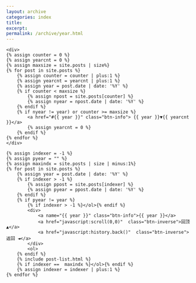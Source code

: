 ```yaml
---
layout: archive
categories: index
title: 
excerpt: 
permalink: /archive/year.html
---
```


<div class="tiles">

    <div>
    {% assign counter = 0 %}
    {% assign yearcnt = 0 %}
    {% assign maxsize = site.posts | size%}
    {% for post in site.posts %} 
        {% assign counter = counter | plus:1 %} 
        {% assign yearcnt = yearcnt | plus:1 %} 
        {% assign year = post.date | date: '%Y' %}
        {% if counter < maxsize %}
            {% assign npost = site.posts[counter] %}
            {% assign nyear = npost.date | date: '%Y' %}
        {% endif %}
        {% if nyear != year) or counter >= maxsize %}
            <a href="#{{ year }}" class="btn-info"> {{ year }}▼{{ yearcnt }}</a>
            {% assign yearcnt = 0 %} 
        {% endif %}
    {% endfor %}
    </div>
    
    {% assign indexer = -1 %}
    {% assign pyear = "" %}
    {% assign maxindx = site.posts | size | minus:1%}
    {% for post in site.posts %} 
        {% assign year = post.date | date: '%Y' %}
        {% if indexer > -1 %}
            {% assign ppost = site.posts[indexer] %}
            {% assign pyear = ppost.date | date: '%Y' %}
        {% endif %}
        {% if pyear != year %}
            {% if indexer > -1 %}</ol>{% endif %}
            <div>
                <a name="{{ year }}" class="btn-info">{{ year }}</a>
                <a href="javascript:scroll(0,0)"  class="btn-inverse">回顶 ▲</a>
                <a href="javascript:history.back()"  class="btn-inverse">返回 ◄</a>
            </div>
            <ol>
        {% endif %}
        {% include post-list.html %}
        {% if indexer ==  maxindx %}</ol>{% endif %}
        {% assign indexer = indexer | plus:1 %} 
    {% endfor %}
</div>

